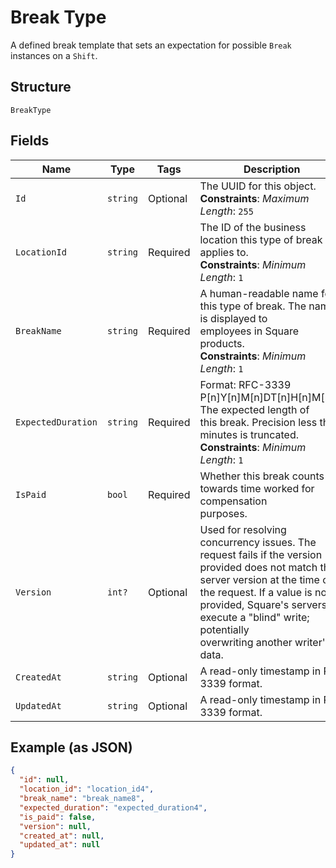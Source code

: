
# Break Type

A defined break template that sets an expectation for possible `Break`
instances on a `Shift`.

## Structure

`BreakType`

## Fields

| Name | Type | Tags | Description |
|  --- | --- | --- | --- |
| `Id` | `string` | Optional | The UUID for this object.<br>**Constraints**: *Maximum Length*: `255` |
| `LocationId` | `string` | Required | The ID of the business location this type of break applies to.<br>**Constraints**: *Minimum Length*: `1` |
| `BreakName` | `string` | Required | A human-readable name for this type of break. The name is displayed to<br>employees in Square products.<br>**Constraints**: *Minimum Length*: `1` |
| `ExpectedDuration` | `string` | Required | Format: RFC-3339 P[n]Y[n]M[n]DT[n]H[n]M[n]S. The expected length of<br>this break. Precision less than minutes is truncated.<br>**Constraints**: *Minimum Length*: `1` |
| `IsPaid` | `bool` | Required | Whether this break counts towards time worked for compensation<br>purposes. |
| `Version` | `int?` | Optional | Used for resolving concurrency issues. The request fails if the version<br>provided does not match the server version at the time of the request. If a value is not<br>provided, Square's servers execute a "blind" write; potentially<br>overwriting another writer's data. |
| `CreatedAt` | `string` | Optional | A read-only timestamp in RFC 3339 format. |
| `UpdatedAt` | `string` | Optional | A read-only timestamp in RFC 3339 format. |

## Example (as JSON)

```json
{
  "id": null,
  "location_id": "location_id4",
  "break_name": "break_name8",
  "expected_duration": "expected_duration4",
  "is_paid": false,
  "version": null,
  "created_at": null,
  "updated_at": null
}
```

